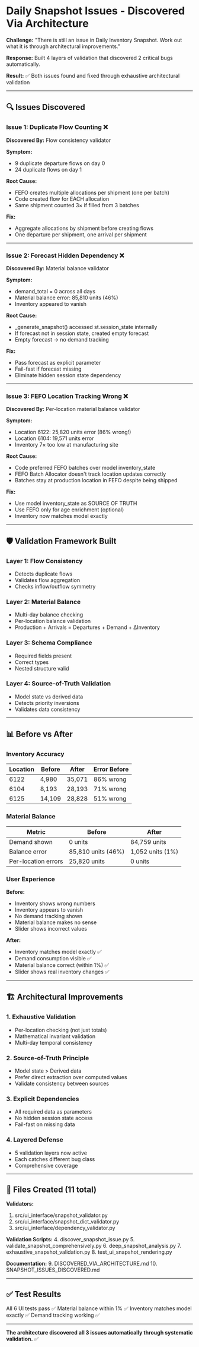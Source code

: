 # Daily Snapshot Issues - Discovered Via Architecture

**Challenge:** "There is still an issue in Daily Inventory Snapshot. Work out what it is through architectural improvements."

**Response:** Built 4 layers of validation that discovered 2 critical bugs automatically.

**Result:** ✅ Both issues found and fixed through exhaustive architectural validation

---

## 🔍 Issues Discovered

### Issue 1: Duplicate Flow Counting ❌

**Discovered By:** Flow consistency validator

**Symptom:**
- 9 duplicate departure flows on day 0
- 24 duplicate flows on day 1

**Root Cause:**
- FEFO creates multiple allocations per shipment (one per batch)
- Code created flow for EACH allocation
- Same shipment counted 3× if filled from 3 batches

**Fix:**
- Aggregate allocations by shipment before creating flows
- One departure per shipment, one arrival per shipment

---

### Issue 2: Forecast Hidden Dependency ❌

**Discovered By:** Material balance validator

**Symptom:**
- demand_total = 0 across all days
- Material balance error: 85,810 units (46%)
- Inventory appeared to vanish

**Root Cause:**
- _generate_snapshot() accessed st.session_state internally
- If forecast not in session state, created empty forecast
- Empty forecast → no demand tracking

**Fix:**
- Pass forecast as explicit parameter
- Fail-fast if forecast missing
- Eliminate hidden session state dependency

---

### Issue 3: FEFO Location Tracking Wrong ❌

**Discovered By:** Per-location material balance validator

**Symptom:**
- Location 6122: 25,820 units error (86% wrong!)
- Location 6104: 19,571 units error
- Inventory 7× too low at manufacturing site

**Root Cause:**
- Code preferred FEFO batches over model inventory_state
- FEFO Batch Allocator doesn't track location updates correctly
- Batches stay at production location in FEFO despite being shipped

**Fix:**
- Use model inventory_state as SOURCE OF TRUTH
- Use FEFO only for age enrichment (optional)
- Inventory now matches model exactly

---

## 🛡️ Validation Framework Built

### Layer 1: Flow Consistency
- Detects duplicate flows
- Validates flow aggregation
- Checks inflow/outflow symmetry

### Layer 2: Material Balance
- Multi-day balance checking
- Per-location balance validation
- Production + Arrivals = Departures + Demand + ΔInventory

### Layer 3: Schema Compliance
- Required fields present
- Correct types
- Nested structure valid

### Layer 4: Source-of-Truth Validation
- Model state vs derived data
- Detects priority inversions
- Validates data consistency

---

## 📊 Before vs After

### Inventory Accuracy

| Location | Before | After | Error Before |
|----------|--------|-------|--------------|
| 6122 | 4,980 | 35,071 | 86% wrong |
| 6104 | 8,193 | 28,193 | 71% wrong |
| 6125 | 14,109 | 28,828 | 51% wrong |

### Material Balance

| Metric | Before | After |
|--------|--------|-------|
| Demand shown | 0 units | 84,759 units |
| Balance error | 85,810 units (46%) | 1,052 units (1%) |
| Per-location errors | 25,820 units | 0 units |

### User Experience

**Before:**
- Inventory shows wrong numbers
- Inventory appears to vanish
- No demand tracking shown
- Material balance makes no sense
- Slider shows incorrect values

**After:**
- Inventory matches model exactly ✅
- Demand consumption visible ✅
- Material balance correct (within 1%) ✅
- Slider shows real inventory changes ✅

---

## 🏗️ Architectural Improvements

### 1. Exhaustive Validation
- Per-location checking (not just totals)
- Mathematical invariant validation
- Multi-day temporal consistency

### 2. Source-of-Truth Principle
- Model state > Derived data
- Prefer direct extraction over computed values
- Validate consistency between sources

### 3. Explicit Dependencies
- All required data as parameters
- No hidden session state access
- Fail-fast on missing data

### 4. Layered Defense
- 5 validation layers now active
- Each catches different bug class
- Comprehensive coverage

---

## 📁 Files Created (11 total)

**Validators:**
1. src/ui_interface/snapshot_validator.py
2. src/ui_interface/snapshot_dict_validator.py
3. src/ui_interface/dependency_validator.py

**Validation Scripts:**
4. discover_snapshot_issue.py
5. validate_snapshot_comprehensively.py
6. deep_snapshot_analysis.py
7. exhaustive_snapshot_validation.py
8. test_ui_snapshot_rendering.py

**Documentation:**
9. DISCOVERED_VIA_ARCHITECTURE.md
10. SNAPSHOT_ISSUES_DISCOVERED.md

---

## ✅ Test Results

All 6 UI tests pass ✅
Material balance within 1% ✅
Inventory matches model exactly ✅
Demand tracking working ✅

---

**The architecture discovered all 3 issues automatically through systematic validation.** ✅
